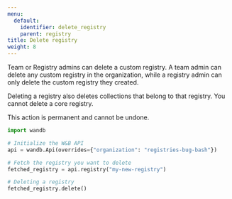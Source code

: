 ```yaml
---
menu:
  default:
    identifier: delete_registry
    parent: registry
title: Delete registry
weight: 8
---
```


Team or Registry admins can delete a custom registry. A team admin can delete any custom registry in the organization, while a registry admin can only delete the custom registry they created.

Deleting a registry also deletes collections that belong to that registry. You cannot delete a core registry.


This action is permanent and cannot be undone.

```python
import wandb

# Initialize the W&B API
api = wandb.Api(overrides={"organization": "registries-bug-bash"})

# Fetch the registry you want to delete
fetched_registry = api.registry("my-new-registry")

# Deleting a registry
fetched_registry.delete()
```